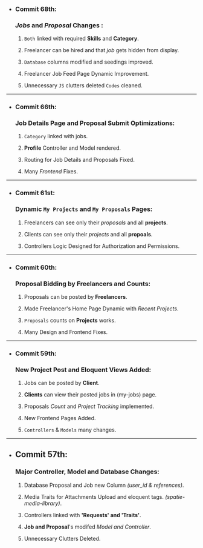 
- ### Commit 68th:
     ### _Jobs_ and _Proposal_ Changes :

    1. `Both` linked with required **Skills** and **Category**.

    2. Freelancer can be hired and that _job_ gets hidden from display.

    3. `Database` columns modified and seedings improved.

    4. Freelancer Job Feed Page Dynamic Improvement.

    5. Unnecessary `JS` clutters deleted `Codes` cleaned.

<hr>

- ### Commit 66th:
     ### Job Details Page and Proposal Submit Optimizations:

    1. `Category` linked with jobs.

    2. **Profile** Controller and Model rendered.

    3. Routing for Job Details and Proposals Fixed.

    4. Many _Frontend_ Fixes.

<hr>

- ### Commit 61st:
     ### Dynamic `My Projects` and `My Proposals` Pages:

    1. Freelancers can see only their _proposals_ and all **projects**.

    2. Clients can see only their _projects_ and all **propoals**.

    3. Controllers Logic Designed for Authorization and Permissions.

<hr>

- ### Commit 60th:
     ### Proposal Bidding by Freelancers and Counts:

    1. Proposals can be posted by **Freelancers**.

    2. Made Freelancer's Home Page Dynamic with _Recent Projects_.

    3. `Proposals` counts on **Projects** works.

    4. Many Design and Frontend Fixes.

<hr>

- ### Commit 59th:
     ### New Project Post and Eloquent Views Added:

    1. Jobs can be posted by **Client**.

    2. **Clients** can view their posted jobs in (my-jobs) page.

    3. Proposals _Count_ and _Project Tracking_ implemented.

    4. New Frontend Pages Added.

    5. `Controllers` & `Models` many changes.

<hr>

- ## Commit 57th:
     ### Major Controller, Model and Database Changes:

    1. Database Proposal and Job new Column _(user_id & references)_.

    2. Media Traits for Attachments Upload and eloquent tags. _(spatie-media-library)_.

    3. Controllers linked with **'Requests' and 'Traits'**.

    4. **Job and Proposal**'s modifed _Model and Controller_.

    5. Unnecessary Clutters Deleted.
